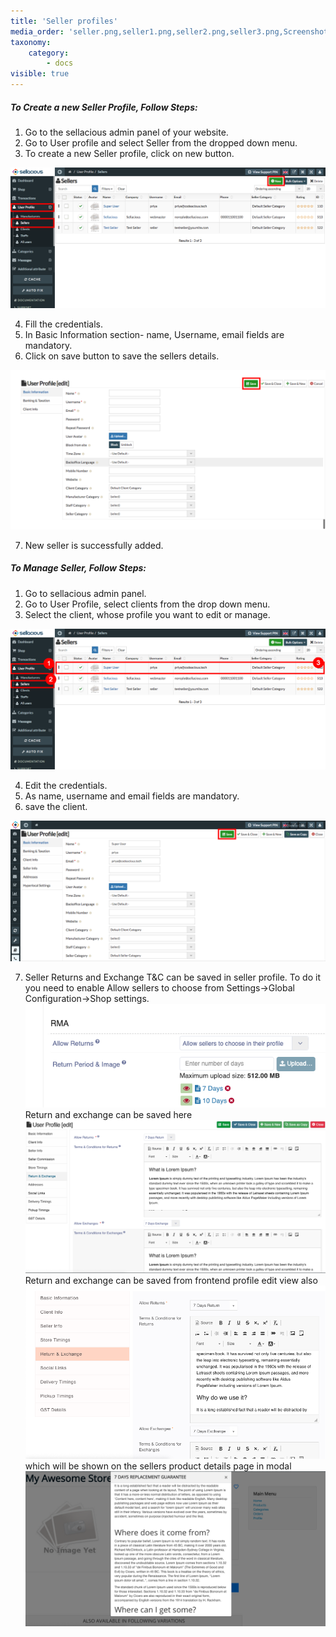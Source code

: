 ```yaml
---
title: 'Seller profiles'
media_order: 'seller.png,seller1.png,seller2.png,seller3.png,Screenshot 2020-10-24 at 3.38.58 PM.png,Screenshot 2020-10-24 at 3.40.36 PM.png,Screenshot 2020-10-24 at 3.43.14 PM.png,Screenshot 2020-10-24 at 6.24.44 PM.png'
taxonomy:
    category:
        - docs
visible: true
---
```


##### **To Create a new Seller Profile, Follow Steps:**

1. Go to the sellacious admin panel of your website.
2. Go to User profile and select Seller from the dropped down menu.
3. To create a new Seller profile, click on new button.

![](seller.png)

4. Fill the credentials.
5. In Basic Information section- name, Username, email fields are mandatory.
6. Click on save button to save the sellers details.

![](seller1.png)

7. New seller is successfully added.


##### **To Manage Seller, Follow Steps:**

1. Go to sellacious admin panel.
2. Go to User Profile, select clients from the drop down menu.
3. Select the client, whose profile you want to edit or manage.

![](seller2.png)

4. Edit the credentials.
5. As name, username and email fields are mandatory.
6. save the client.

![](seller3.png)

7. Seller Returns and Exchange T&C can be saved in seller profile. To do it you need to enable Allow sellers to choose from Settings->Global Configuration->Shop settings.
![](Screenshot%202020-10-24%20at%203.38.58%20PM.png)
Return and exchange can be saved here 
![](Screenshot%202020-10-24%20at%203.40.36%20PM.png)
Return and exchange can be saved from frontend profile edit view also
![](Screenshot%202020-10-24%20at%206.24.44%20PM.png)
which will be shown on the sellers product details page in modal
![](Screenshot%202020-10-24%20at%203.43.14%20PM.png)


